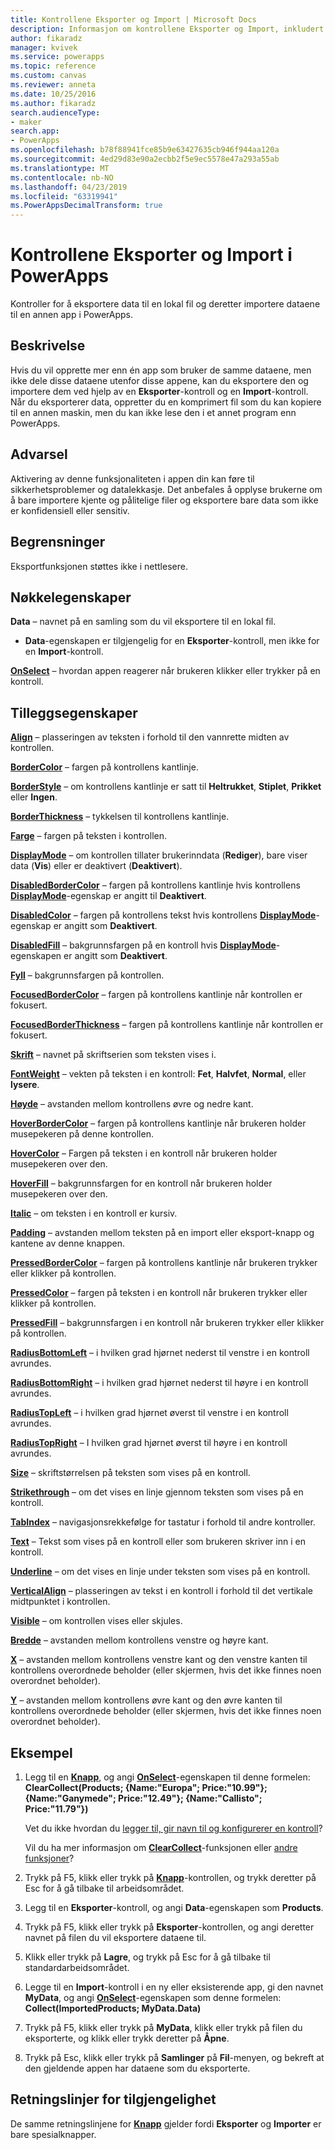 ```yaml
---
title: Kontrollene Eksporter og Import | Microsoft Docs
description: Informasjon om kontrollene Eksporter og Import, inkludert egenskaper og eksempler
author: fikaradz
manager: kvivek
ms.service: powerapps
ms.topic: reference
ms.custom: canvas
ms.reviewer: anneta
ms.date: 10/25/2016
ms.author: fikaradz
search.audienceType:
- maker
search.app:
- PowerApps
ms.openlocfilehash: b78f88941fce85b9e63427635cb946f944aa120a
ms.sourcegitcommit: 4ed29d83e90a2ecbb2f5e9ec5578e47a293a55ab
ms.translationtype: MT
ms.contentlocale: nb-NO
ms.lasthandoff: 04/23/2019
ms.locfileid: "63319941"
ms.PowerAppsDecimalTransform: true
---
```

# <a name="export-control-and-import-control-in-powerapps"></a>Kontrollene Eksporter og Import i PowerApps
Kontroller for å eksportere data til en lokal fil og deretter importere dataene til en annen app i PowerApps.

## <a name="description"></a>Beskrivelse
Hvis du vil opprette mer enn én app som bruker de samme dataene, men ikke dele disse dataene utenfor disse appene, kan du eksportere den og importere dem ved hjelp av en **Eksporter**-kontroll og en **Import**-kontroll. Når du eksporterer data, oppretter du en komprimert fil som du kan kopiere til en annen maskin, men du kan ikke lese den i et annet program enn PowerApps.

## <a name="warning"></a>Advarsel
Aktivering av denne funksjonaliteten i appen din kan føre til sikkerhetsproblemer og datalekkasje.  Det anbefales å opplyse brukerne om å bare importere kjente og pålitelige filer og eksportere bare data som ikke er konfidensiell eller sensitiv.

## <a name="limitations"></a>Begrensninger
Eksportfunksjonen støttes ikke i nettlesere.

## <a name="key-properties"></a>Nøkkelegenskaper
**Data** – navnet på en samling som du vil eksportere til en lokal fil.

* **Data**-egenskapen er tilgjengelig for en **Eksporter**-kontroll, men ikke for en **Import**-kontroll.

**[OnSelect](properties-core.md)** – hvordan appen reagerer når brukeren klikker eller trykker på en kontroll.

## <a name="additional-properties"></a>Tilleggsegenskaper
**[Align](properties-text.md)** – plasseringen av teksten i forhold til den vannrette midten av kontrollen.

**[BorderColor](properties-color-border.md)** – fargen på kontrollens kantlinje.

**[BorderStyle](properties-color-border.md)** – om kontrollens kantlinje er satt til **Heltrukket**, **Stiplet**, **Prikket** eller **Ingen**.

**[BorderThickness](properties-color-border.md)** – tykkelsen til kontrollens kantlinje.

**[Farge](properties-color-border.md)** – fargen på teksten i kontrollen.

**[DisplayMode](properties-core.md)** – om kontrollen tillater brukerinndata (**Rediger**), bare viser data (**Vis**) eller er deaktivert (**Deaktivert**).

**[DisabledBorderColor](properties-color-border.md)** – fargen på kontrollens kantlinje hvis kontrollens **[DisplayMode](properties-core.md)**-egenskap er angitt til **Deaktivert**.

**[DisabledColor](properties-color-border.md)** – fargen på kontrollens tekst hvis kontrollens **[DisplayMode](properties-core.md)**-egenskap er angitt som **Deaktivert**.

**[DisabledFill](properties-color-border.md)** – bakgrunnsfargen på en kontroll hvis **[DisplayMode](properties-core.md)**-egenskapen er angitt som **Deaktivert**.

**[Fyll](properties-color-border.md)** – bakgrunnsfargen på kontrollen.

**[FocusedBorderColor](properties-color-border.md)** – fargen på kontrollens kantlinje når kontrollen er fokusert.

**[FocusedBorderThickness](properties-color-border.md)** – fargen på kontrollens kantlinje når kontrollen er fokusert.

**[Skrift](properties-text.md)** – navnet på skriftserien som teksten vises i.

**[FontWeight](properties-text.md)**  – vekten på teksten i en kontroll: **Fet**, **Halvfet**, **Normal**, eller **lysere**.

**[Høyde](properties-size-location.md)** – avstanden mellom kontrollens øvre og nedre kant.

**[HoverBorderColor](properties-color-border.md)** – fargen på kontrollens kantlinje når brukeren holder musepekeren på denne kontrollen.

**[HoverColor](properties-color-border.md)** – Fargen på teksten i en kontroll når brukeren holder musepekeren over den.

**[HoverFill](properties-color-border.md)** – bakgrunnsfargen for en kontroll når brukeren holder musepekeren over den.

**[Italic](properties-text.md)** – om teksten i en kontroll er kursiv.

**[Padding](properties-size-location.md)**  – avstanden mellom teksten på en import eller eksport-knapp og kantene av denne knappen.

**[PressedBorderColor](properties-color-border.md)** – fargen på kontrollens kantlinje når brukeren trykker eller klikker på kontrollen.

**[PressedColor](properties-color-border.md)** – fargen på teksten i en kontroll når brukeren trykker eller klikker på kontrollen.

**[PressedFill](properties-color-border.md)** – bakgrunnsfargen i en kontroll når brukeren trykker eller klikker på kontrollen.

**[RadiusBottomLeft](properties-size-location.md)** – i hvilken grad hjørnet nederst til venstre i en kontroll avrundes.

**[RadiusBottomRight](properties-size-location.md)**  – i hvilken grad hjørnet nederst til høyre i en kontroll avrundes.

**[RadiusTopLeft](properties-size-location.md)** – i hvilken grad hjørnet øverst til venstre i en kontroll avrundes.

**[RadiusTopRight](properties-size-location.md)**  – I hvilken grad hjørnet øverst til høyre i en kontroll avrundes.

**[Size](properties-text.md)** – skriftstørrelsen på teksten som vises på en kontroll.

**[Strikethrough](properties-text.md)** – om det vises en linje gjennom teksten som vises på en kontroll.

**[TabIndex](properties-accessibility.md)** – navigasjonsrekkefølge for tastatur i forhold til andre kontroller.

**[Text](properties-core.md)**  – Tekst som vises på en kontroll eller som brukeren skriver inn i en kontroll.

**[Underline](properties-text.md)** – om det vises en linje under teksten som vises på en kontroll.

**[VerticalAlign](properties-text.md)** – plasseringen av tekst i en kontroll i forhold til det vertikale midtpunktet i kontrollen.

**[Visible](properties-core.md)** – om kontrollen vises eller skjules.

**[Bredde](properties-size-location.md)** – avstanden mellom kontrollens venstre og høyre kant.

**[X](properties-size-location.md)** – avstanden mellom kontrollens venstre kant og den venstre kanten til kontrollens overordnede beholder (eller skjermen, hvis det ikke finnes noen overordnet beholder).

**[Y](properties-size-location.md)** – avstanden mellom kontrollens øvre kant og den øvre kanten til kontrollens overordnede beholder (eller skjermen, hvis det ikke finnes noen overordnet beholder).

## <a name="example"></a>Eksempel
1. Legg til en **[Knapp](control-button.md)**, og angi **[OnSelect](properties-core.md)**-egenskapen til denne formelen:
   <br>**ClearCollect(Products; {Name:"Europa"; Price:"10.99"}; {Name:"Ganymede"; Price:"12.49"}; {Name:"Callisto"; Price:"11.79"})**
   
    Vet du ikke hvordan du [legger til, gir navn til og konfigurerer en kontroll](../add-configure-controls.md)?
   
    Vil du ha mer informasjon om **[ClearCollect](../functions/function-clear-collect-clearcollect.md)**-funksjonen eller [andre funksjoner](../formula-reference.md)?
2. Trykk på F5, klikk eller trykk på **[Knapp](control-button.md)**-kontrollen, og trykk deretter på Esc for å gå tilbake til arbeidsområdet.
3. Legg til en **Eksporter**-kontroll, og angi **Data**-egenskapen som **Products**.
4. Trykk på F5, klikk eller trykk på **Eksporter**-kontrollen, og angi deretter navnet på filen du vil eksportere dataene til.
5. Klikk eller trykk på **Lagre**, og trykk på Esc for å gå tilbake til standardarbeidsområdet.
6. Legge til en **Import**-kontroll i en ny eller eksisterende app, gi den navnet **MyData**, og angi **[OnSelect](properties-core.md)**-egenskapen som denne formelen:<br>
   **Collect(ImportedProducts; MyData.Data)**
7. Trykk på F5, klikk eller trykk på **MyData**, klikk eller trykk på filen du eksporterte, og klikk eller trykk deretter på **Åpne**.
8. Trykk på Esc, klikk eller trykk på **Samlinger** på **Fil**-menyen, og bekreft at den gjeldende appen har dataene som du eksporterte.


## <a name="accessibility-guidelines"></a>Retningslinjer for tilgjengelighet
De samme retningslinjene for **[Knapp](control-button.md)** gjelder fordi **Eksporter** og **Importer** er bare spesialknapper.
